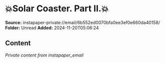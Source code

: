 # 💥Solar Coaster. Part II.💥

**Source:** instapaper-private://email/6b552ed0070bfa0ee3ef0e660da40158/
**Folder:** Unread
**Added:** 2024-11-20T05:06:24




## Content
*Private content from instapaper_email*
